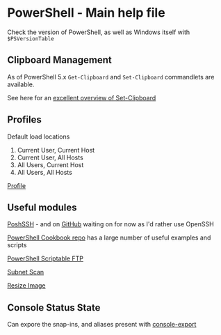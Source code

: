 # PowerShell - Main help file

Check the version of PowerShell, as well as Windows itself with `$PSVersionTable`

## Clipboard Management

As of PowerShell 5.x `Get-Clipboard` and `Set-Clipboard` commandlets are available.

See here for an [excellent overview of Set-Clipboard](http://www.adminarsenal.com/powershell/set-clipboard/)

## Profiles

Default load locations

1. Current User, Current Host
2. Current User, All Hosts
3. All Users, Current Host
4. All Users, All Hosts

[Profile](https://technet.microsoft.com/en-us/library/hh847857.aspx)

## Useful modules

[PoshSSH](https://www.powershellgallery.com/packages/Posh-SSH/1.7.6) - and on [GitHub](https://github.com/darkoperator/Posh-SSH) waiting on for now as I'd rather use OpenSSH

[PowerShell Cookbook repo](https://www.powershellgallery.com/packages/PowerShellCookbook/1.3.6) has a large number of useful examples and scripts 

[PowerShell Scriptable FTP](https://gallery.technet.microsoft.com/scriptcenter/PowerShell-FTP-Client-db6fe0cb)

[Subnet Scan](https://gallery.technet.microsoft.com/scriptcenter/SubNet-Scan-dad0311f)

[Resize Image](https://gallery.technet.microsoft.com/scriptcenter/Resize-Image-File-f6dd4a56/view/Discussions#content)

## Console Status State

Can expore the snap-ins, and aliases present with [console-export](https://technet.microsoft.com/en-us/library/hh849706.aspx)
